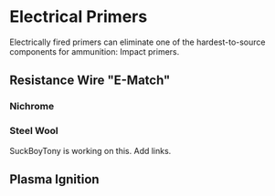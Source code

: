 # Electrical Primers
Electrically fired primers can eliminate one of the hardest-to-source components
for ammunition: Impact primers.

## Resistance Wire "E-Match"

### Nichrome

### Steel Wool
SuckBoyTony is working on this. Add links.

## Plasma Ignition